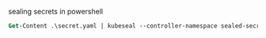 sealing secrets in powershell
```ps
Get-Content .\secret.yaml | kubeseal --controller-namespace sealed-secrets --controller-name sealed-secrets --format yaml  >sealedsecret.yaml
```
